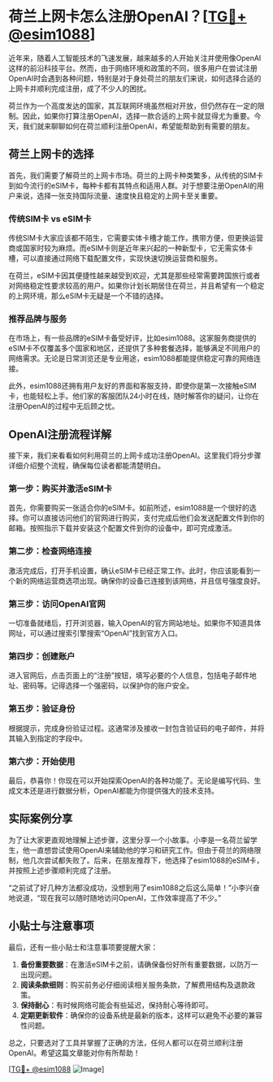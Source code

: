 # 荷兰上网卡怎么注册OpenAI？[[TG💪+ @esim1088](https://t.me/s/esim1088)]

近年来，随着人工智能技术的飞速发展，越来越多的人开始关注并使用像OpenAI这样的前沿科技平台。然而，由于网络环境和政策的不同，很多用户在尝试注册OpenAI时会遇到各种问题，特别是对于身处荷兰的朋友们来说，如何选择合适的上网卡并顺利完成注册，成了不少人的困扰。

荷兰作为一个高度发达的国家，其互联网环境虽然相对开放，但仍然存在一定的限制。因此，如果你打算注册OpenAI，选择一款合适的上网卡就显得尤为重要。今天，我们就来聊聊如何在荷兰顺利注册OpenAI，希望能帮助到有需要的朋友。

## 荷兰上网卡的选择

首先，我们需要了解荷兰的上网卡市场。荷兰的上网卡种类繁多，从传统的SIM卡到如今流行的eSIM卡，每种卡都有其特点和适用人群。对于想要注册OpenAI的用户来说，选择一张支持国际流量、速度快且稳定的上网卡至关重要。

### 传统SIM卡 vs eSIM卡

传统SIM卡大家应该都不陌生，它需要实体卡槽才能工作，携带方便，但更换运营商或国家时较为麻烦。而eSIM卡则是近年来兴起的一种新型卡，它无需实体卡槽，可以直接通过网络下载配置文件，实现快速切换运营商和服务。

在荷兰，eSIM卡因其便捷性越来越受到欢迎，尤其是那些经常需要跨国旅行或者对网络稳定性要求较高的用户。如果你计划长期居住在荷兰，并且希望有一个稳定的上网环境，那么eSIM卡无疑是一个不错的选择。

### 推荐品牌与服务

在市场上，有一些品牌的eSIM卡备受好评，比如esim1088。这家服务商提供的eSIM卡不仅覆盖多个国家和地区，还提供了多种套餐选择，能够满足不同用户的网络需求。无论是日常浏览还是专业用途，esim1088都能提供稳定可靠的网络连接。

此外，esim1088还拥有用户友好的界面和客服支持，即使你是第一次接触eSIM卡，也能轻松上手。他们家的客服团队24小时在线，随时解答你的疑问，让你在注册OpenAI的过程中无后顾之忧。

## OpenAI注册流程详解

接下来，我们来看看如何利用荷兰的上网卡成功注册OpenAI。这里我们将分步骤详细介绍整个流程，确保每位读者都能清楚明白。

### 第一步：购买并激活eSIM卡

首先，你需要购买一张适合你的eSIM卡。如前所述，esim1088是一个很好的选择。你可以直接访问他们的官网进行购买，支付完成后他们会发送配置文件到你的邮箱。按照指示下载并安装这个配置文件到你的设备中，即可完成激活。

### 第二步：检查网络连接

激活完成后，打开手机设置，确认eSIM卡已经正常工作。此时，你应该能看到一个新的网络运营商选项出现。确保你的设备已连接到该网络，并且信号强度良好。

### 第三步：访问OpenAI官网

一切准备就绪后，打开浏览器，输入OpenAI的官方网站地址。如果你不知道具体网址，可以通过搜索引擎搜索“OpenAI”找到官方入口。

### 第四步：创建账户

进入官网后，点击页面上的“注册”按钮，填写必要的个人信息，包括电子邮件地址、密码等。记得选择一个强密码，以保护你的账户安全。

### 第五步：验证身份

根据提示，完成身份验证过程。这通常涉及接收一封包含验证码的电子邮件，并将其输入到指定的字段中。

### 第六步：开始使用

最后，恭喜你！你现在可以开始探索OpenAI的各种功能了。无论是编写代码、生成文本还是进行数据分析，OpenAI都能为你提供强大的技术支持。

## 实际案例分享

为了让大家更直观地理解上述步骤，这里分享一个小故事。小李是一名荷兰留学生，他一直想尝试使用OpenAI来辅助他的学习和研究工作。但由于荷兰的网络限制，他几次尝试都失败了。后来，在朋友推荐下，他选择了esim1088的eSIM卡，并按照上述步骤顺利完成了注册。

“之前试了好几种方法都没成功，没想到用了esim1088之后这么简单！”小李兴奋地说道，“现在我可以随时随地访问OpenAI，工作效率提高了不少。”

## 小贴士与注意事项

最后，还有一些小贴士和注意事项要提醒大家：

1. **备份重要数据**：在激活eSIM卡之前，请确保备份好所有重要数据，以防万一出现问题。
2. **阅读条款细则**：购买前务必仔细阅读相关服务条款，了解费用结构及退款政策。
3. **保持耐心**：有时候网络可能会有些延迟，保持耐心等待即可。
4. **定期更新软件**：确保你的设备系统是最新的版本，这样可以避免不必要的兼容性问题。

总之，只要选对了工具并掌握了正确的方法，任何人都可以在荷兰顺利注册OpenAI。希望这篇文章能对你有所帮助！

[[TG💪+ @esim1088](https://t.me/s/esim1088) ![Image](https://i.postimg.cc/4NQfJmqS/Snipaste-2025-05-13-00-14-12.png)]